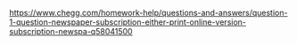https://www.chegg.com/homework-help/questions-and-answers/question-1-question-newspaper-subscription-either-print-online-version-subscription-newspa-q58041500
